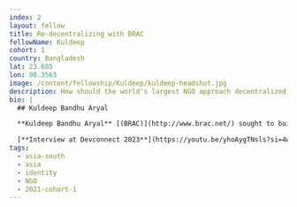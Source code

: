 ```yaml
---
index: 2
layout: fellow
title: Re-decentralizing with BRAC
fellowName: Kuldeep
cohort: 1
country: Bangladesh
lat: 23.685
lon: 90.3563
image: /content/fellowship/Kuldeep/kuldeep-headshot.jpg
description: How should the world's largest NGO approach decentralized technology?
bio: |
  ## Kuldeep Bandhu Aryal

  **Kuldeep Bandhu Aryal** [(BRAC)](http://www.brac.net/) sought to build a blockchain and crypto strategy for BRAC - the world's largest NGO based in Bangladesh that annually serves over 100 million people. His project - which also involves multiple experiments using blockchain - could serve as a model for other social enterprises and the development sector at large.

  [**Interview at Devconnect 2023**](https://youtu.be/yhoAygTNsls?si=4wUTfOsyt1zRNtKB)
tags:
  - asia-south
  - asia
  - identity
  - NGO
  - 2021-cohort-1
---
```

